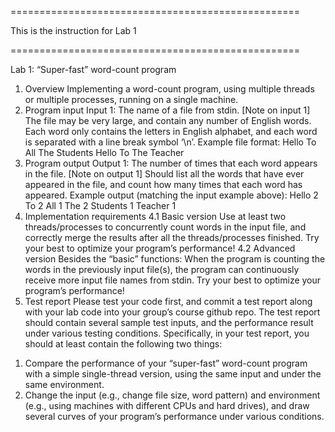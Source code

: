 ==================================================

This is the instruction for Lab 1 

==================================================

Lab 1: “Super-fast” word-count program
1.	Overview
Implementing a word-count program, using multiple threads or multiple processes, running on a single machine.
2.	Program input
Input 1: The name of a file from stdin. 
[Note on input 1] The file may be very large, and contain any number of English words. Each word only contains the letters in English alphabet, and each word is separated with a line break symbol ‘\n’. 
Example file format:
Hello
To
All
The
Students
Hello
To
The
Teacher
3.	Program output
Output 1: The number of times that each word appears in the file. 
[Note on output 1] Should list all the words that have ever appeared in the file, and count how many times that each word has appeared.
Example output (matching the input example above):
	Hello 2
	To 2
	All 1
	The 2
	Students 1
	Teacher 1
4.	Implementation requirements 
4.1	Basic version
Use at least two threads/processes to concurrently count words in the input file, and correctly merge the results after all the threads/processes finished. Try your best to optimize your program’s performance!
4.2	Advanced version
Besides the “basic” functions: When the program is counting the words in the previously input file(s), the program can continuously receive more input file names from stdin. Try your best to optimize your program’s performance!
5.	Test report
Please test your code first, and commit a test report along with your lab code into your group’s course github repo. 
The test report should contain several sample test inputs, and the performance result under various testing conditions. Specifically, in your test report, you should at least contain the following two things:
1)	Compare the performance of your “super-fast” word-count program with a simple single-thread version, using the same input and under the same environment.
2)	Change the input (e.g., change file size, word pattern) and environment (e.g., using machines with different CPUs and hard drives), and draw several curves of your program’s performance under various conditions.
